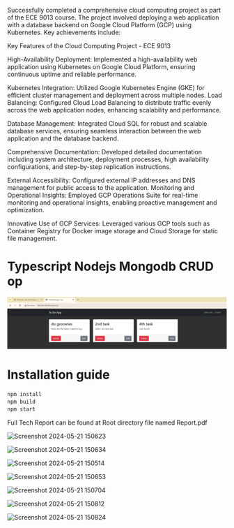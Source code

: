 Successfully completed a comprehensive cloud computing project as part of the ECE 9013 course. The project involved deploying a web application with a database backend on Google Cloud Platform (GCP) using Kubernetes. Key achievements include:

Key Features of the Cloud Computing Project - ECE 9013

High-Availability Deployment: Implemented a high-availability web application using Kubernetes on Google Cloud Platform, ensuring continuous uptime and reliable performance.

Kubernetes Integration: Utilized Google Kubernetes Engine (GKE) for efficient cluster management and deployment across multiple nodes.
Load Balancing: Configured Cloud Load Balancing to distribute traffic evenly across the web application nodes, enhancing scalability and performance.

Database Management: Integrated Cloud SQL for robust and scalable database services, ensuring seamless interaction between the web application and the database backend.

Comprehensive Documentation: Developed detailed documentation including system architecture, deployment processes, high availability configurations, and step-by-step replication instructions.

External Accessibility: Configured external IP addresses and DNS management for public access to the application.
Monitoring and Operational Insights: Employed GCP Operations Suite for real-time monitoring and operational insights, enabling proactive management and optimization.

Innovative Use of GCP Services: Leveraged various GCP tools such as Container Registry for Docker image storage and Cloud Storage for static file management.


# Typescript Nodejs Mongodb CRUD op
![](docs/screenshot.png)

# Installation guide
```bash
npm install
npm build
npm start
```

Full Tech Report can be found at Root directory file named Report.pdf

![Screenshot 2024-05-21 150623](https://github.com/ahujasherry/ToDo_Kubernetes/assets/72737856/66c049ad-5d57-4d13-bf19-7b5fa4b29621)

![Screenshot 2024-05-21 150634](https://github.com/ahujasherry/ToDo_Kubernetes/assets/72737856/43f4b851-7066-41ca-80c0-75c16806c8b5)

![Screenshot 2024-05-21 150514](https://github.com/ahujasherry/ToDo_Kubernetes/assets/72737856/b0a74411-e3c9-4370-b603-766f7a33914b)

![Screenshot 2024-05-21 150653](https://github.com/ahujasherry/ToDo_Kubernetes/assets/72737856/34a7a1c5-ee62-454a-b5e0-3fb94fb567a9)

![Screenshot 2024-05-21 150704](https://github.com/ahujasherry/ToDo_Kubernetes/assets/72737856/a4844f9e-4ac9-4140-8f5b-670fda13d1df)

![Screenshot 2024-05-21 150812](https://github.com/ahujasherry/ToDo_Kubernetes/assets/72737856/9795bde5-da98-4029-b5b0-d38d58ffd7d3)

![Screenshot 2024-05-21 150824](https://github.com/ahujasherry/ToDo_Kubernetes/assets/72737856/700db78b-1c7a-4a49-9325-3b7a96ce72dd)







